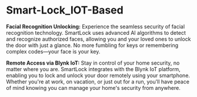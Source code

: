 # Smart-Lock_IOT-Based

**Facial Recognition Unlocking:**
Experience the seamless security of facial recognition technology. SmartLock uses advanced AI algorithms to detect and recognize authorized faces, allowing you and your loved ones to unlock the door with just a glance. No more fumbling for keys or remembering complex codes—your face is your key.

**Remote Access via Blynk IoT:**
Stay in control of your home security, no matter where you are. SmartLock integrates with the Blynk IoT platform, enabling you to lock and unlock your door remotely using your smartphone. Whether you're at work, on vacation, or just out for a run, you'll have peace of mind knowing you can manage your home's security from anywhere.
